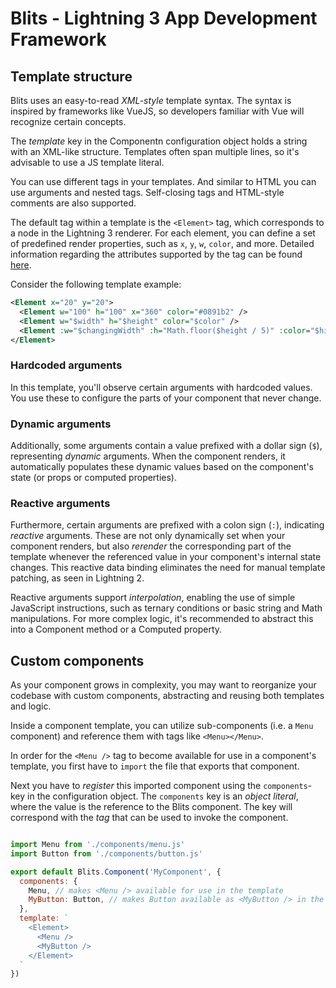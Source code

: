 # Blits - Lightning 3 App Development Framework

## Template structure

Blits uses an easy-to-read _XML-style_ template syntax. The syntax is inspired by frameworks like VueJS, so developers familiar with Vue will recognize certain concepts.

The _template_ key in the Componentn configuration object holds a string with an XML-like structure. Templates often span multiple lines, so it's advisable to use a JS template literal.

You can use different tags in your templates. And similar to HTML you can use arguments and nested tags. Self-closing tags and HTML-style comments are also supported.

The default tag within a template is the `<Element>` tag, which corresponds to a node in the Lightning 3 renderer. For each element, you can define a set of predefined render properties, such as `x`, `y`, `w`, `color`, and more. Detailed information regarding the attributes supported by the <Element> tag can be found [here](./element_attributes.md).

Consider the following template example:

```xml
<Element x="20" y="20">
  <Element w="100" h="100" x="360" color="#0891b2" />
  <Element w="$width" h="$height" color="$color" />
  <Element :w="$changingWidth" :h="Math.floor($height / 5)" :color="$highlight" />
</Element>
```

### Hardcoded arguments

In this template, you'll observe certain arguments with hardcoded values. You use these to configure the parts of your component that never change.

### Dynamic arguments

Additionally, some arguments contain a value prefixed with a dollar sign (`$`), representing _dynamic_ arguments. When the component renders, it automatically populates these dynamic values based on the component's state (or props or computed properties).

### Reactive arguments

Furthermore, certain arguments are prefixed with a colon sign (`:`), indicating _reactive_ arguments. These are not only dynamically set when your component renders, but also _rerender_ the corresponding part of the template whenever the referenced value in your component's internal state changes. This reactive data binding eliminates the need for manual template patching, as seen in Lightning 2.

Reactive arguments support _interpolation_, enabling the use of simple JavaScript instructions, such as ternary conditions or basic string and Math manipulations. For more complex logic, it's recommended to abstract this into a Component method or a Computed property.

## Custom components

As your component grows in complexity, you may want to reorganize your codebase with custom components, abstracting and reusing both templates and logic.

Inside a component template, you can utilize sub-components (i.e. a `Menu` component) and reference them with tags like `<Menu></Menu>`.

In order for the `<Menu />` tag to become available for use in a component's template, you first have to `import` the file that exports that component.

Next you have to _register_ this imported component using the `components`-key in the configuration object. The `components` key is an _object literal_, where the value is the reference to the Blits component. The key will correspond with the _tag_ that can be used to invoke the component.

```js

import Menu from './components/menu.js'
import Button from './components/button.js'

export default Blits.Component('MyComponent', {
  components: {
    Menu, // makes <Menu /> available for use in the template
    MyButton: Button, // makes Button available as <MyButton /> in the template
  },
  template: `
    <Element>
      <Menu />
      <MyButton />
    </Element>
  `
})

```
